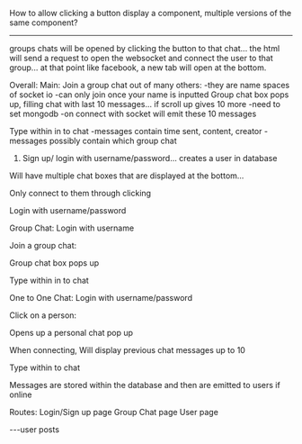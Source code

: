 How to allow clicking a button display a component, multiple versions of the same component?


----------------------------------------------------------------
groups chats will be opened by clicking the button to that chat... the html will send a request to open the websocket and connect the user to that group... at that point like facebook, a new tab will open at the bottom.


Overall:
Main:
Join a group chat out of many others:
  -they are name spaces of socket io
  -can only join once your name is inputted
Group chat box pops up, filling chat with last 10 messages... if scroll up gives 10 more
  -need to set mongodb
  -on connect with socket will emit these 10 messages

Type within in to chat
  -messages contain time sent, content, creator
  -messages possibly contain which group chat






1) Sign up/ login with username/password... creates a user in database



Will have multiple chat boxes that are displayed at the bottom...

Only connect to them through clicking

Login with username/password



Group Chat:
Login with username

Join a group chat:

Group chat box pops up

Type within in to chat




One to One Chat:
Login with username/password

Click on a person:

Opens up a personal chat pop up

When connecting, Will display previous chat messages up to 10

Type within to chat 

Messages are stored within the database and then are emitted to users if online



Routes:
Login/Sign up page
Group Chat page
User page

---user posts
